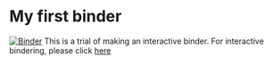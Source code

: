 # My first binder
[![Binder](https://mybinder.org/badge_logo.svg)](https://mybinder.org/v2/gh/whitelightning450/my-first-binder/HEAD)
This is a trial of making an interactive binder.
For interactive bindering, please click [here](https://hub.gke2.mybinder.org/user/whitelightning4-my-first-binder-agzxi3zb/lab/workspaces/auto-f)
